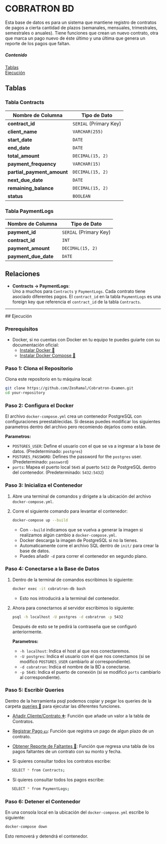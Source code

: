 # COBRATRON BD

Esta base de datos es para un sistema que mantiene registro de contratos de pagos a cierta cantidad de plazos (semanales, mensuales, trimestrales, semestrales o anuales). Tiene funciones que crean un nuevo contrato, otra que marca un pago nuevo de éste último y una última que genera un reporte de los pagos que faltan.

##### Contenido 
[Tablas](#tablas)  
[Ejecución](#ejecucion) 

<a name="tablas"/>

## Tablas

### Tabla Contracts

| Nombre de Columna          | Tipo de Dato           |
| -------------------------- | ---------------------- |
| **contract_id**            | `SERIAL` (Primary Key) |
| **client_name**            | `VARCHAR(255)`         |
| **start_date**             | `DATE`                 |
| **end_date**               | `DATE`                 |
| **total_amount**           | `DECIMAL(15, 2)`       |
| **payment_frequency**      | `VARCHAR(15)`          |
| **partial_payment_amount** | `DECIMAL(15, 2)`       |
| **next_due_date**          | `DATE`                 |
| **remaining_balance**      | `DECIMAL(15, 2)`       |
| **status**                 | `BOOLEAN`              |


### Tabla PaymentLogs

| Nombre de Columna    | Tipo de Dato           |
| -------------------- | ---------------------- |
| **payment_id**       | `SERIAL` (Primary Key) |
| **contract_id**      | `INT`                  |
| **payment_amount**   | `DECIMAL(15, 2)`       |
| **payment_due_date** | `DATE`                 |


## Relaciones

- **Contracts → PaymentLogs**:  
  Uno a muchos para `Contracts` y `PaymentLogs`. Cada contrato tiene asociado diferentes pagos. El `contract_id` en la tabla `PaymentLogs` es una foreign key que referencia el `contract_id` de la tabla `Contracts`.

---

<a name="ejecucion"/>
## Ejecución

### Prerequisitos

- Docker, si no cuentas con Docker en tu equipo te puedes guiarte con su documentación oficial:
  - [Instalar Docker 🐋](https://docs.docker.com/get-docker/)
  - [Instalar Docker Compose 🐳](https://docs.docker.com/compose/install/)

### Paso 1: Clona el Repositorio

Clona este repositorio en tu máquina local:

```bash
git clone https://github.com/ZesRamal/Cobratron-Examen.git
cd your-repository
```

### Paso 2: Configura el Docker

El archivo `docker-compose.yml` crea un contenedor PostgreSQL con configuraciones preestablecidas. Si deseas puedes modificar los siguientes parametros dentro del archivo pero recomiendo dejarlos como están.

**Parametros:**

- `POSTGRES_USER`: Define el usuario con el que se va a ingresar a la base de datos. (Predeterminado: `postgres`)
- `POSTGRES_PASSWORD`: Defines the password for the `postgres` user. (Predeterminado: `password`)
- `ports`: Mapea el puerto local `5645` al puerto `5432` de PostgreSQL dentro del contenedor. (Predeterminado: `5432:5432`)

### Paso 3: Inicializa el Contenedor

1. Abre una terminal de comandos y dirigete a la ubicación del archivo `docker-compose.yml`.
2. Corre el siguiente comando para levantar el contenedor:

   ```bash
   docker-compose up --build
   ```

   - Con `--build` indicamos que se vuelva a generar la imagen si realizamos algún cambio a `docker-compose.yml`.
   - Docker descarga la imagen de PostgreSQL si no la tienes.
   - Automaticamente corre el archivo SQL dentro de `init/` para crear la base de datos.
   - Puedes añadir `-d` para correr el contenedor en segundo plano.

### Paso 4: Conectarse a la Base de Datos

1. Dentro de la terminal de comandos escribimos lo siguiente:

   ```bash
   docker exec -it cobratron-db bash
   ```

   - Esto nos introducirá a la terminal del contenedor.

2. Ahora para conectarnos al servidor escribimos lo siguiente:

   ```bash
   psql -h localhost -U postgres -d cobratron -p 5432
   ```

   Después de esto se te pedirá la contraseña que se configuró anteriormente.

   **Parametros:**

   - `-h localhost`: Indica el host al que nos conectaremos.
   - `-U postgres`: Indica el usuario con el que nos conectamos (si se modificó `POSTGRES_USER` cambiarlo al correspondiente).
   - `-d cobratron`: Indica el nombre de la BD a conectarse.
   - `-p 5645`: Indica el puerto de conexión (si se modificó `ports` cambiarlo al correspondiente).

### Paso 5: Escribir Queries

Dentro de la herramienta psql podemos copiar y pegar los queries de la carpeta [queries 📄](/queries/) para ejecutar las diferentes funciones.

- [Añadir Cliente/Contrato ➕](/queries/new_client.sql): Función que añade un valor a la tabla de Contratos.
- [Registrar Pago 💵](/queries/make_payment.sql): Función que registra un pago de algun plazo de un contrato.
- [Obtener Reporte de Faltantes 📕](/queries/show_report.sql): Función que regresa una tabla de los pagos faltantes de un contrato con su monto y fecha.

- Si quieres consultar todos los contratos escribe:

```bash
   SELECT * from Contracts;
```

- Si quieres consultar todos los pagos escribe:

```bash
   SELECT * from PaymentLogs;
```

### Paso 6: Detener el Contenedor

En una consola local en la ubicación del `docker-compose.yml` escribe lo siguiente:

```bash
docker-compose down
```

Esto removerá y detendrá el contenedor.
